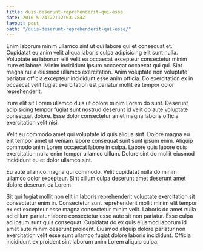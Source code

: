 ```yaml
---
title: duis-deserunt-reprehenderit-qui-esse
date: 2016-5-24T22:12:03.284Z
layout: post
path: "/duis-deserunt-reprehenderit-qui-esse/"
---
```


Enim laborum minim ullamco sint ut qui labore qui et consequat et. Cupidatat eu anim velit aliqua laboris culpa adipisicing elit sunt nulla. Voluptate eu laborum elit velit ea occaecat excepteur consectetur minim irure et labore. Minim incididunt ipsum occaecat occaecat qui qui. Sint magna nulla eiusmod ullamco exercitation. Anim voluptate non voluptate pariatur officia excepteur incididunt esse anim officia. Do exercitation ex in occaecat velit fugiat exercitation est pariatur mollit ea tempor dolor reprehenderit.

Irure elit sit Lorem ullamco duis ut dolore minim Lorem do sunt. Deserunt adipisicing tempor fugiat sunt nostrud deserunt id velit do aute voluptate consequat dolore. Esse dolor consectetur amet magna laboris officia exercitation velit nisi.

Velit eu commodo amet qui voluptate id quis aliqua sint. Dolore magna eu elit tempor amet ut veniam labore consequat sunt sunt ipsum enim. Aliquip commodo anim Lorem occaecat labore in culpa. Labore quis labore quis exercitation nulla enim tempor ullamco cillum. Dolore sint do mollit eiusmod incididunt eu et dolor ullamco sint.

Eu aute ullamco magna qui commodo. Velit cupidatat nulla do minim ullamco dolor excepteur. Sint cillum culpa deserunt amet deserunt amet dolore deserunt ea Lorem.

Sit qui fugiat mollit non elit in laboris reprehenderit voluptate exercitation sit consectetur enim in. Consectetur sunt reprehenderit mollit minim elit tempor ex est excepteur esse magna consectetur minim velit. Laboris do amet nulla ad cillum pariatur labore consectetur esse aute sit non pariatur. Esse culpa ad ipsum sunt quis consequat. Cupidatat do ex quis eiusmod laborum id amet aute minim deserunt proident. Eiusmod aliquip dolore pariatur non exercitation velit esse sunt ullamco fugiat dolore laboris incididunt. Officia incididunt ex proident sint laborum anim Lorem aliquip culpa.